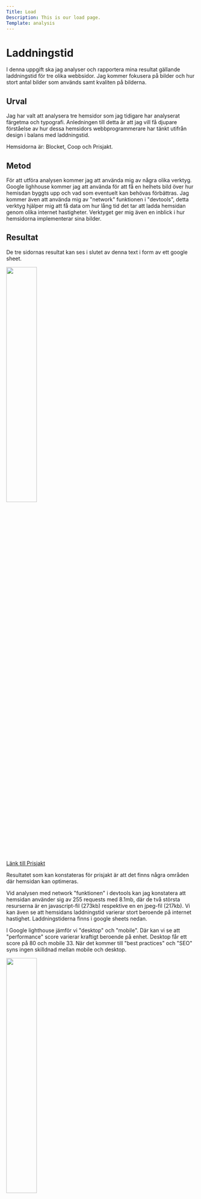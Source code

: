 ```yaml
---
Title: Load
Description: This is our load page.
Template: analysis
---
```


Laddningstid
=======================

I denna uppgift ska jag analyser och rapportera mina resultat gällande laddningstid för tre olika webbsidor. Jag kommer fokusera på bilder och hur stort antal bilder som används samt kvaliten på bilderna.

Urval
-----------------------

Jag har valt att analysera tre hemsidor som jag tidigare har analyserat färgetma och typografi. Anledningen till detta är att jag vill få djupare förståelse av hur dessa hemsidors webbprogrammerare har tänkt utifrån design i balans med laddningstid.

Hemsidorna är: Blocket, Coop och Prisjakt.


Metod
-----------------------


För att utföra analysen kommer jag att använda mig av några olika verktyg. Google lighhouse kommer jag att använda för att få en helhets bild över hur hemisdan byggts upp och vad som eventuelt kan behövas förbättras. Jag kommer även att använda mig av "network" funktionen i "devtools", detta verktyg hjälper mig att få data om hur lång tid det tar att ladda hemsidan genom olika internet hastigheter. Verktyget ger mig även en inblick i hur hemsidorna implementerar sina bilder.

Resultat
-----------------------

De tre sidornas resultat kan ses i slutet av denna text i form av ett google sheet.

<img src="%assets_url%/img/prisjakt1.png" width="40%">


<a href="https://www.prisjakt.nu/">Länk till Prisjakt</a>



Resultatet som kan konstateras för prisjakt är att det finns några områden där hemsidan kan optimeras.

 Vid analysen med network "funktionen" i devtools kan jag konstatera att hemsidan använder sig av 255 requests med 8.1mb, där de två största resurserna är en javascript-fil (273kb) respektive en en jpeg-fil (217kb). Vi kan även se att hemsidans laddningstid varierar stort beroende på internet hastighet. Laddningstiderna finns i google sheets nedan.

I Google lighthouse jämför vi "desktop" och "mobile". Där kan vi se att "performance" score varierar kraftigt beroende på enhet. Desktop får ett score på 80 och mobile 33.
När det kommer till "best practices" och "SEO" syns ingen skilldnad mellan mobile och desktop.

<img src="%assets_url%/img/coop.png" width="40%">


<a href="https://www.coop.se/">Länk till Coop</a>

Resultaten från Copps hemsida är följande, laddningtiden är 3.3 sekunder med 7.2mb resources. Där de två största resurserna är en mp4-fil (446kb) samt en javascript-fil (246kb). Med hjälp av Google lighthouse kan vi konstatera att hemsidans performance följer det vi kom fram till på prisjaks hemsida. Vid test av desktop får hemsidan ett score på 91 och mobile får ett score på 39. Denna minsking i score konstaterar att även denna sida har en stor använding av javascript, vilket gör att sämre processorer får en högre laddningstid. När det kommer till "best practices finns det möjlighet för förbättring, sidan kanske körs på äldre verisioner av api:er.

<img src="%assets_url%/img/blocket.png" width="40%">


<a href="https://www.blocket.se/">Länk till Blocket</a>

Blockets laddningstid är 4.6 sekunder med 8.3mb, de två största requestsen är javascript filer, (339kb) samt (248mb). Vid analys av laddningstid följer även denna hemsida mönstret att drastiskt öka laddningstid beroende på internethastighet. Fast 3g får laddningstid på 34.9 sekunder, slow 3g har laddningstid på 57 skeunder.

<div>
    <iframe src="https://docs.google.com/spreadsheets/d/e/2PACX-1vT03dH04z5V9FJ8Rrjcz17bL_MgzZsxQLZkoe_xKKJjcV9C5o5xfejuD-5VR9Fw2ppKhFzIj_SStR8Y/pubhtml?widget=true&amp;headers=false" width="90%" height="530px"></iframe>
</div>




Analys
-----------------------

Till och börja med så kan vi kolla på "network" funktionen i devtools. Där kan vi se att prisjakt har en laddnings tid på 9,2 sekunder. Detta är en rätt hög laddningstid i jämförelse med Coop och Blocket. Vi kan även se att laddningstiden ökar markant under "fast 3g" samt "slow 3g" vilket gäller för samtliga hemsidor. Detta kan bero på använding av höguplösta bilder och krävande javascript filer. Hemsidorna har potential att optimera detta cimage och 

Med hjälp av "google-lighthouse" kan jag konstatera att samtilga hemsidors laddningstid tyngs ned kraftigt pågrund av javascript. Scripten är en väsentlig del av sidan som kan vara svår att optimisera men under analysen fann jag att samtliga hemsidor blev flaggade med "unused javascipt" och "duplicate modules". Med effektiv kod skulle hemsidorna säkert kunna förbättras och göra laddningstider snabbara både för desktop användare och mobil användare.

Enligt min analys får webbsidorna följande rangordning. Prisjakt på 3:e plats, Coop 2:e plats och Blocket på första plats. Anledningen är att prisjakt har valt design före optimisireing. Hemsidan har en annons som täcker bakgrunden vilket tar en stor del av hemsidns storlek. Coop fick andra plats då laddningstiden för slow och fast 3g markant försämrades, samt att google lights tester visade sämre score. Blocket får första plats då hemsidan är väl optimiserad mellan desktop och mobile. Mobil användare är en stor del av trafiken på nätet och jag anser därför att Blocket förtjänar första plats.

När det kommer till en absolut laddningstid anser jag att allt under 5 sekunder är en snabb laddningstid. Både Coop och Blocket klarar denna gräns och ger en responsivt intryck. Prisjakt har en laddningstid på 9.2 sekunder vilket beror på bakgrundsbilden. Bilden laddas in några sekunder efter övriga hemsidan laddats in vilket ger ett dåligt intryck. 


Referenser
-----------------------

Google lighthouse
Devtools Network funktion

Övrigt
-----------------------

Mattis Kvant